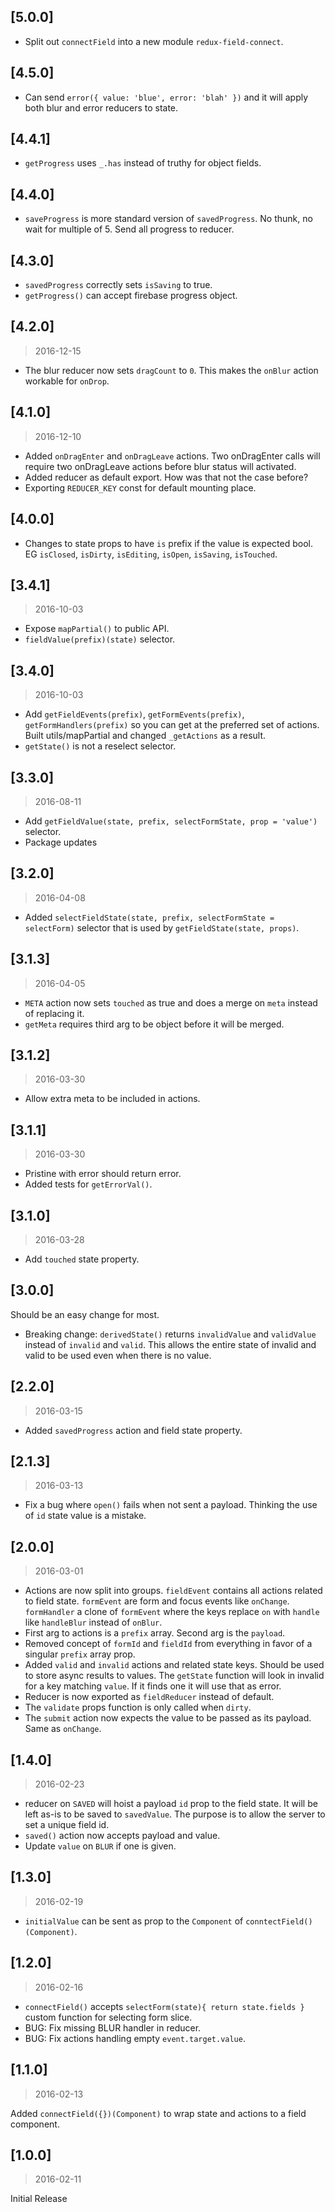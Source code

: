 ## [5.0.0]

* Split out `connectField` into a new module `redux-field-connect`.

## [4.5.0]

* Can send `error({ value: 'blue', error: 'blah' })` and it will apply both blur and error reducers to state.

## [4.4.1]

* `getProgress` uses `_.has` instead of truthy for object fields.

## [4.4.0]

* `saveProgress` is more standard version of `savedProgress`. No thunk, no wait for multiple of 5. Send all progress to reducer.

## [4.3.0]

* `savedProgress` correctly sets `isSaving` to true.
* `getProgress()` can accept firebase progress object.

## [4.2.0]
> 2016-12-15

* The blur reducer now sets `dragCount` to `0`. This makes the `onBlur` action workable for `onDrop`.

## [4.1.0]
> 2016-12-10

* Added `onDragEnter` and `onDragLeave` actions. Two onDragEnter calls will require two onDragLeave actions before blur status will activated.
* Added reducer as default export. How was that not the case before?
* Exporting `REDUCER_KEY` const for default mounting place.

## [4.0.0]

* Changes to state props to have `is` prefix if the value is expected bool. EG `isClosed`, `isDirty`, `isEditing`, `isOpen`, `isSaving`, `isTouched`.

## [3.4.1]
> 2016-10-03

* Expose `mapPartial()` to public API.
* `fieldValue(prefix)(state)` selector.

## [3.4.0]
> 2016-10-03

* Add `getFieldEvents(prefix)`, `getFormEvents(prefix)`, `getFormHandlers(prefix)` so you can get at the preferred set of actions. Built utils/mapPartial and changed `_getActions` as a result.
* `getState()` is not a reselect selector.

## [3.3.0]
> 2016-08-11

* Add `getFieldValue(state, prefix, selectFormState, prop = 'value')` selector.
* Package updates

## [3.2.0]
> 2016-04-08

* Added `selectFieldState(state, prefix, selectFormState = selectForm)` selector that is used by `getFieldState(state, props)`.

## [3.1.3]
> 2016-04-05

* `META` action now sets `touched` as true and does a merge on `meta` instead of replacing it.
* `getMeta` requires third arg to be object before it will be merged.

## [3.1.2]
> 2016-03-30

* Allow extra meta to be included in actions.

## [3.1.1]
> 2016-03-30

* Pristine with error should return error.
* Added tests for `getErrorVal()`.

## [3.1.0]
> 2016-03-28

* Add `touched` state property.

## [3.0.0]

Should be an easy change for most.

* Breaking change: `derivedState()` returns `invalidValue` and `validValue` instead of `invalid` and `valid`. This allows the entire state of invalid and valid to be used even when there is no value.

## [2.2.0]
> 2016-03-15

* Added `savedProgress` action and field state property.

## [2.1.3]
> 2016-03-13

* Fix a bug where `open()` fails when not sent a payload. Thinking the use of `id` state value is a mistake.

## [2.0.0]
> 2016-03-01

* Actions are now split into groups. `fieldEvent` contains all actions related to field state. `formEvent` are form and focus events like `onChange`. `formHandler` a clone of `formEvent` where the keys replace `on` with `handle` like `handleBlur` instead of `onBlur`.
* First arg to actions is a `prefix` array. Second arg is the `payload`.
* Removed concept of `formId` and `fieldId` from everything in favor of a singular `prefix` array prop.
* Added `valid` and `invalid` actions and related state keys. Should be used to store async results to values. The `getState` function will look in invalid for a key matching `value`. If it finds one it will use that as error.
* Reducer is now exported as `fieldReducer` instead of default.
* The `validate` props function is only called when `dirty`.
* The `submit` action now expects the value to be passed as its payload. Same as `onChange`.

## [1.4.0]
> 2016-02-23

* reducer on `SAVED` will hoist a payload `id` prop to the field state. It will be left as-is to be saved to `savedValue`. The purpose is to allow the server to set a unique field id.
* `saved()` action now accepts payload and value.
* Update `value` on `BLUR` if one is given.

## [1.3.0]
> 2016-02-19

* `initialValue` can be sent as prop to the `Component` of `conntectField()(Component)`.

## [1.2.0]
> 2016-02-16

* `connectField()` accepts `selectForm(state){ return state.fields }` custom function for selecting form slice.
* BUG: Fix missing BLUR handler in reducer.
* BUG: Fix actions handling empty `event.target.value`.

## [1.1.0]
> 2016-02-13

Added `connectField({})(Component)` to wrap state and actions to a field component.

## [1.0.0]
> 2016-02-11

Initial Release
